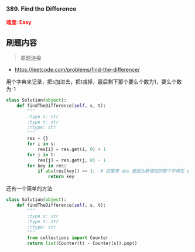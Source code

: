 
### 389. Find the Difference

**<font color=red>难度: Easy</font>**

## 刷题内容

> 原题连接
* https://leetcode.com/problems/find-the-difference/



用个字典来记录，把s加进去，把t减掉，最后剩下那个要么个数为1，要么个数为-1

```python
class Solution(object):
    def findTheDifference(self, s, t):
        """
        :type s: str
        :type t: str
        :rtype: str
        """
        res = {}
        for i in s:
            res[i] = res.get(i, 0) + 1
        for j in t:
            res[j] = res.get(j, 0) - 1
        for key in res:
            if abs(res[key]) == 1:  # 这里用 abs 是因为新增加的那个字母在 s 中可能未出现过
                return key
```
还有一个简单的方法
```python
class Solution(object):
    def findTheDifference(self, s, t):
        """
        :type s: str
        :type t: str
        :rtype: str
        """
        from collections import Counter
        return list(Counter(t) - Counter(s)).pop()
```




